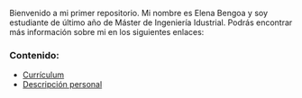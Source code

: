 Bienvenido a mi primer repositorio. Mi nombre es Elena Bengoa y soy estudiante de último año de Máster de Ingeniería Idustrial. Podrás encontrar más información sobre mi en los siguientes enlaces:
### Contenido:
- [Currículum](./curriculum.md)
- [Descripción personal](./sobremi.md)
